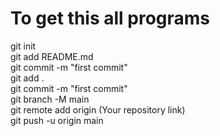 <h1>To get this all programs</h1>
git init<br>
git add README.md<br>
git commit -m "first commit"<br>
git add .<br>
git commit -m "first commit"<br>
git branch -M main<br>
git remote add origin (Your repository link)<br>
git push -u origin main<br>
